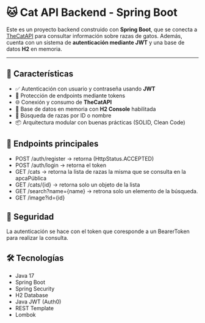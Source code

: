 # 🐱 Cat API Backend - Spring Boot

Este es un proyecto backend construido con **Spring Boot**, que se conecta a [TheCatAPI](https://thecatapi.com/) para consultar información sobre razas de gatos. Además, cuenta con un sistema de **autenticación mediante JWT** y una base de datos **H2** en memoria.

---

## 🚀 Características

- ✅ Autenticación con usuario y contraseña usando **JWT**  
- 🔐 Protección de endpoints mediante tokens  
- 🌐 Conexión y consumo de **TheCatAPI**  
- 💾 Base de datos en memoria con **H2 Console** habilitada  
- 🔎 Búsqueda de razas por ID o nombre  
- 📦 Arquitectura modular con buenas prácticas (SOLID, Clean Code)


## 📌 Endpoints principales

  * POST /auth/register -> retorna (HttpStatus.ACCEPTED)
  * POST /auth/login -> retorna el token
  * GET /cats -> retorna la lista de razas la misma que se consulta en la apcaPública
  * GET /cats/{id} -> retorna solo un objeto de la lista
  * GET /search?name={name} -> retrona solo un elemento de la búsqueda.
  * GET /image?id={id}

## 🔐 Seguridad
La autenticación se hace con el token que coresponde a un BearerToken para realizar la consulta.

## 🛠️ Tecnologías
  - Java 17
  - Spring Boot
  - Spring Security
  - H2 Database
  - Java JWT (Auth0)
  - REST Template
  - Lombok


